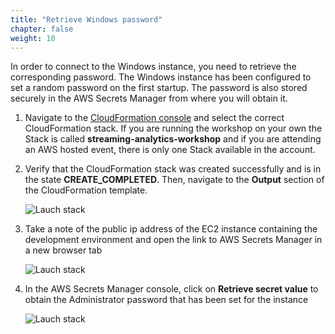 ```yaml
---
title: "Retrieve Windows password"
chapter: false
weight: 10
---
```


In order to connect to the Windows instance, you need to retrieve the corresponding password. The Windows instance has been configured to set a random password on the first startup. The password is also stored securely in the AWS Secrets Manager from where you will obtain it.

1. Navigate to the [CloudFormation console](https://console.aws.amazon.com/cloudformation/home) and select the correct CloudFormation stack. If you are running the workshop on your own the Stack is called **streaming-analytics-workshop** and if you are attending an AWS hosted event, there is only one Stack available in the account.

1. Verify that the CloudFormation stack was created successfully and is in the state **CREATE_COMPLETED**. Then, navigate to the **Output** section of the CloudFormation template.

	![Lauch stack](/images/cfn-5-completed.png)

1. Take a note of the public ip address of the EC2 instance containing the development environment and open the link to AWS Secrets Manager in a new browser tab
	
	![Lauch stack](/images/cfn-6-parameters.png)

1. In the AWS Secrets Manager console, click on **Retrieve secret value** to obtain the Administrator password that has been set for the instance

	![Lauch stack](/images/secrets-manager-retrieve-secret.png)

